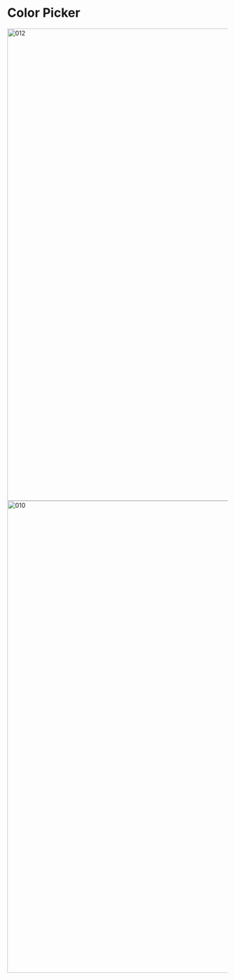 # Color Picker


<img width="1920" height="1080" alt="012" src="https://github.com/user-attachments/assets/a39e1fef-7851-4d9d-9c94-6442c42c9516" />



<img width="1920" height="1080" alt="010" src="https://github.com/user-attachments/assets/fe4d2fcf-d048-498b-a021-eea9b8d8d3e3" />





